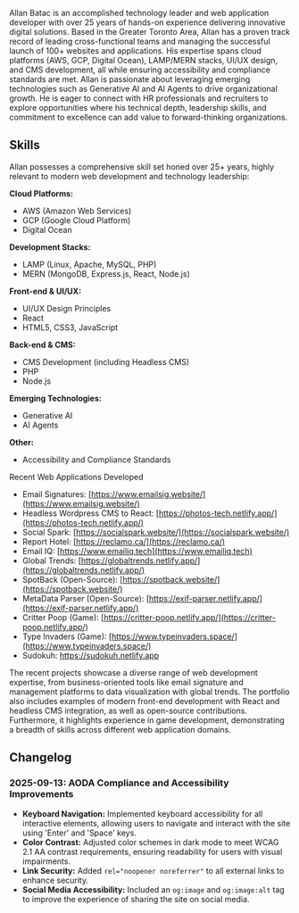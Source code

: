 Allan Batac is an accomplished technology leader and web application developer with over 25 years of hands-on experience delivering innovative digital solutions. Based in the Greater Toronto Area, Allan has a proven track record of leading cross-functional teams and managing the successful launch of 100+ websites and applications. His expertise spans cloud platforms (AWS, GCP, Digital Ocean), LAMP/MERN stacks, UI/UX design, and CMS development, all while ensuring accessibility and compliance standards are met. Allan is passionate about leveraging emerging technologies such as Generative AI and AI Agents to drive organizational growth. He is eager to connect with HR professionals and recruiters to explore opportunities where his technical depth, leadership skills, and commitment to excellence can add value to forward-thinking organizations.

## Skills

Allan possesses a comprehensive skill set honed over 25+ years, highly relevant to modern web development and technology leadership:

**Cloud Platforms:**
- AWS (Amazon Web Services)
- GCP (Google Cloud Platform)
- Digital Ocean

**Development Stacks:**
- LAMP (Linux, Apache, MySQL, PHP)
- MERN (MongoDB, Express.js, React, Node.js)

**Front-end & UI/UX:**
- UI/UX Design Principles
- React
- HTML5, CSS3, JavaScript

**Back-end & CMS:**
- CMS Development (including Headless CMS)
- PHP
- Node.js

**Emerging Technologies:**
- Generative AI
- AI Agents

**Other:**
- Accessibility and Compliance Standards

Recent Web Applications Developed
- Email Signatures: [https://www.emailsig.website/](https://www.emailsig.website/)
- Headless Wordpress CMS to React: [https://photos-tech.netlify.app/](https://photos-tech.netlify.app/)
- Social Spark: [https://socialspark.website/](https://socialspark.website/)
- Report Hotel: [https://reclamo.ca/](https://reclamo.ca/)
- Email IQ: [https://www.emailiq.tech](https://www.emailiq.tech)
- Global Trends: [https://globaltrends.netlify.app/](https://globaltrends.netlify.app/)
- SpotBack (Open-Source): [https://spotback.website/](https://spotback.website/)
- MetaData Parser (Open-Source): [https://exif-parser.netlify.app/](https://exif-parser.netlify.app/)
- Critter Poop (Game): [https://critter-poop.netlify.app/](https://critter-poop.netlify.app/)
- Type Invaders (Game): [https://www.typeinvaders.space/](https://www.typeinvaders.space/)
- Sudokuh: https://sudokuh.netlify.app

The recent projects showcase a diverse range of web development expertise, from business-oriented tools like email signature and management platforms to data visualization with global trends. The portfolio also includes examples of modern front-end development with React and headless CMS integration, as well as open-source contributions. Furthermore, it highlights experience in game development, demonstrating a breadth of skills across different web application domains.

## Changelog

### 2025-09-13: AODA Compliance and Accessibility Improvements
*   **Keyboard Navigation:** Implemented keyboard accessibility for all interactive elements, allowing users to navigate and interact with the site using 'Enter' and 'Space' keys.
*   **Color Contrast:** Adjusted color schemes in dark mode to meet WCAG 2.1 AA contrast requirements, ensuring readability for users with visual impairments.
*   **Link Security:** Added `rel="noopener noreferrer"` to all external links to enhance security.
*   **Social Media Accessibility:** Included an `og:image` and `og:image:alt` tag to improve the experience of sharing the site on social media.